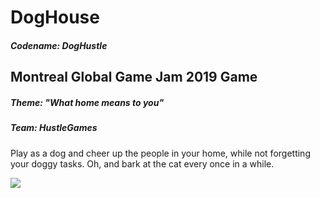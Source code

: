 # DogHouse
##### Codename: DogHustle

## Montreal Global Game Jam 2019 Game
##### Theme: "What home means to you"
##### Team:   HustleGames

Play as a dog and cheer up the people in your home, while not forgetting your doggy tasks.
Oh, and bark at the cat every once in a while.

![](https://i.imgur.com/klpSQXR.png)
